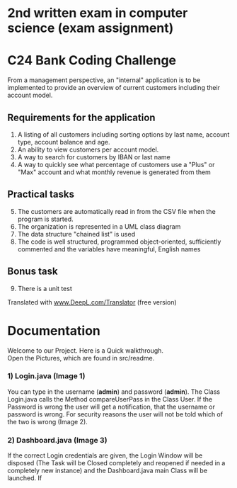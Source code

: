 # 2nd written exam in computer science (exam assignment)

# C24 Bank Coding Challenge

From a management perspective, an "internal" application is to be implemented to provide an overview of current customers including their account model.

## Requirements for the application

1) A listing of all customers including sorting options by last name, account type, account balance and age.
2) An ability to view customers per account model.
3) A way to search for customers by IBAN or last name
4) A way to quickly see what percentage of customers use a "Plus" or "Max" account and what monthly revenue is generated from them

## Practical tasks

5) The customers are automatically read in from the CSV file when the program is started.
6) The organization is represented in a UML class diagram
7) The data structure "chained list" is used
8) The code is well structured, programmed object-oriented, sufficiently commented and the variables have meaningful, English names

## Bonus task

9) There is a unit test

Translated with www.DeepL.com/Translator (free version)

# Documentation

Welcome to our Project. Here is a Quick walkthrough.  
Open the Pictures, which are found in src/readme.  
### 1) Login.java (Image 1)  
You can type in the username (**admin**) and password (**admin**). The Class Login.java calls the Method compareUserPass in the Class User. If the Password is wrong the user will get a notification, that the username or password is wrong. For security reasons the user will not be told which of the two is wrong (Image 2).
### 2) Dashboard.java (Image 3)
If the correct Login credentials are given, the Login Window will be disposed (The Task will be Closed completely and reopened if needed in a completely new instance) and the Dashboard.java main Class will be launched. If  